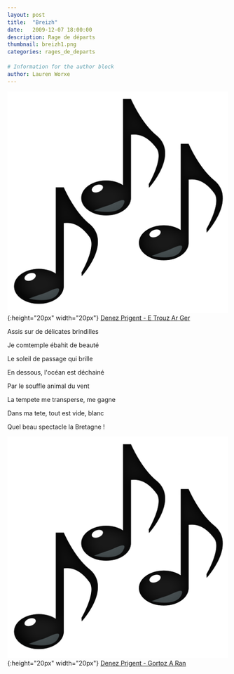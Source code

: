 ```yaml
---
layout: post
title:  "Breizh"
date:   2009-12-07 18:00:00
description: Rage de départs
thumbnail: breizh1.png
categories: rages_de_departs

# Information for the author block
author: Lauren Worxe
---
```





![](/assets/img/notes.png){:height="20px" width="20px"} [Denez Prigent - E Trouz Ar Ger][link1] 



Assis sur de délicates brindilles

Je comtemple ébahit de beauté

Le soleil de passage qui brille

En dessous, l'océan est déchainé

Par le souffle animal du vent

La tempete me transperse, me gagne

Dans ma tete, tout est vide, blanc

Quel beau spectacle la Bretagne !



![](/assets/img/notes.png){:height="20px" width="20px"} [Denez Prigent - Gortoz A Ran][link2] 

[link1]: https://www.youtube.com/watch?v=wXX4xyfa2Gc
[link2]: https://www.youtube.com/watch?v=SyUcKCP7Vvw

<br/>
<br/>

